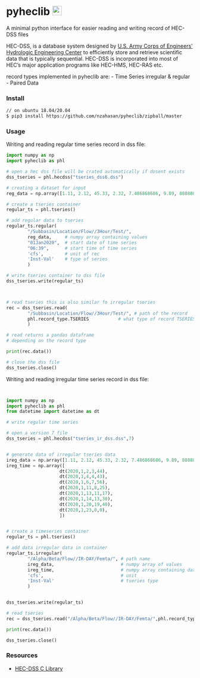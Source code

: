 # pyheclib <img width="25" src="assets/dss-icon.svg" alt="HEC-DSS">

A minimal python interface for easier reading and writing record of HEC-DSS files  

HEC-DSS, is a database system designed by [U.S. Army Corps of Engineers' Hydrologic 
Engineering Center](https://www.hec.usace.army.mil/) to efficiently store and retrieve 
scientific data that is typically sequential. HEC-DSS is incorporated into most of HEC’s 
major application programs like HEC-HMS, HEC-RAS etc.

record types implemented in pyheclib are:
	- Time Series irregular & regular
	- Paired Data

### Install

```bash
// on ubuntu 18.04/20.04
$ pip3 install https://github.com/nzahasan/pyheclib/zipball/master 
```

### Usage

Writing and reading regular time series record in dss file:

```python
import numpy as np
import pyheclib as phl

# open a hec dss file will be crated automatically if dosent exists
dss_tseries = phl.hecdss("tseries_dss6.dss")

# creating a dataset for input
reg_data = np.array([1.11, 2.12, 45.33, 2.32, 7.486868686, 9.89, 8888888.4440420])

# create a tseries container
regular_ts = phl.tseries()

# add regular data to tseries
regular_ts.regular(
		"/Subbasin/Location/Flow//3Hour/Test/",
		reg_data,     # numpy array containing values
		"01Jan2020",  # start date of time series
		"06:39",      # start time of time series
		'cfs',        # unit of rec
		'Inst-Val'    # type of series
		)

# write tseries container to dss file
dss_tseries.write(regular_ts)



# read tseries this is also similar fo irregular tseries
rec = dss_tseries.read(
		"/Subbasin/Location/Flow//3Hour/Test/", # path of the record
		phl.record_type.TSERIES           # what type of record TSERIES/PARIED etc
		)

# read returns a pandas dataframe 
# depending on the record type

print(rec.data())

# close the dss file
dss_tseries.close()
```
Writing and reading irregular time series record in dss file:

```python


import numpy as np
import pyheclib as phl
from datetime import datetime as dt

# write regular time series

# open a version 7 file 
dss_tseries = phl.hecdss("tseries_ir_dss.dss",7)


# generate data of irregular tseries data 
ireg_data = np.array([1.11, 2.12, 45.33, 2.32, 7.486868686, 9.89, 8888888.4440420,4.44])
ireg_time = np.array([
					dt(2020,1,2,3,44),
					dt(2020,1,4,4,43),
					dt(2020,1,6,7,56),
					dt(2020,1,11,8,25),
					dt(2020,1,13,11,17),
					dt(2020,1,14,13,30),
					dt(2020,1,20,19,40),
					dt(2020,1,23,0,0),
					])


# create a timeseries container
regular_ts = phl.tseries()

# add data irregular data in container
regular_ts.irregular(
		"/Alpha/Beta/Flow//IR-DAY/Femta/", # path name
		ireg_data,                         # numpy array of values
		ireg_time,                         # numpy array containing datetime 
		'cfs',                             # unit
		'Inst-Val'                         # tseries type
		)


dss_tseries.write(regular_ts)

# read tseries
rec = dss_tseries.read("/Alpha/Beta/Flow//IR-DAY/Femta/",phl.record_type.TSERIES)

print(rec.data())

dss_tseries.close()

```


### Resources  

- [HEC-DSS C Library](https://www.hec.usace.army.mil/software/hec-dss/downloads.aspx) 

